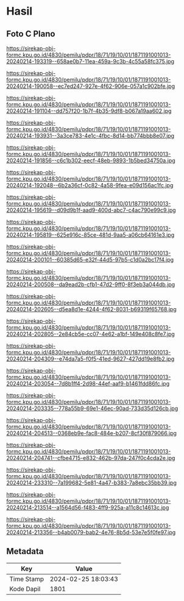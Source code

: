 # Hasil

## Foto C Plano

https://sirekap-obj-formc.kpu.go.id/4830/pemilu/pdpr/18/71/19/10/01/1871191001013-20240214-193319--658ae0b7-11ea-459a-9c3b-4c55a58fc375.jpg

https://sirekap-obj-formc.kpu.go.id/4830/pemilu/pdpr/18/71/19/10/01/1871191001013-20240214-190058--ec7ed247-927e-4f62-906e-057a1c902bfe.jpg

https://sirekap-obj-formc.kpu.go.id/4830/pemilu/pdpr/18/71/19/10/01/1871191001013-20240214-191104--dd757f20-1b7f-4b35-9df8-b067a19aa602.jpg

https://sirekap-obj-formc.kpu.go.id/4830/pemilu/pdpr/18/71/19/10/01/1871191001013-20240214-193931--3a3ce783-4e1c-4fbc-8d14-bb774bbb8e07.jpg

https://sirekap-obj-formc.kpu.go.id/4830/pemilu/pdpr/18/71/19/10/01/1871191001013-20240214-191856--c6c1b302-eecf-48eb-9893-1b5bed34750a.jpg

https://sirekap-obj-formc.kpu.go.id/4830/pemilu/pdpr/18/71/19/10/01/1871191001013-20240214-192048--6b2a36cf-0c82-4a58-9fea-e09d156ac1fc.jpg

https://sirekap-obj-formc.kpu.go.id/4830/pemilu/pdpr/18/71/19/10/01/1871191001013-20240214-195619--d09d9b1f-aad9-400d-abc7-c4ac790e99c9.jpg

https://sirekap-obj-formc.kpu.go.id/4830/pemilu/pdpr/18/71/19/10/01/1871191001013-20240214-195819--625e916c-85ce-481d-9aa5-a06cb64161e3.jpg

https://sirekap-obj-formc.kpu.go.id/4830/pemilu/pdpr/18/71/19/10/01/1871191001013-20240214-200101--60385d65-e32f-44d5-97b5-c1d0a2bc17f4.jpg

https://sirekap-obj-formc.kpu.go.id/4830/pemilu/pdpr/18/71/19/10/01/1871191001013-20240214-200508--da9ead2b-cfb1-47d2-9ff0-8f3eb3a044db.jpg

https://sirekap-obj-formc.kpu.go.id/4830/pemilu/pdpr/18/71/19/10/01/1871191001013-20240214-202605--d5ea8d1e-4244-4f62-8031-b69319f65768.jpg

https://sirekap-obj-formc.kpu.go.id/4830/pemilu/pdpr/18/71/19/10/01/1871191001013-20240214-202805--2e84cb5e-cc07-4e62-a1bf-149e408c8fe7.jpg

https://sirekap-obj-formc.kpu.go.id/4830/pemilu/pdpr/18/71/19/10/01/1871191001013-20240214-204309--e74da7a5-f0f5-41ed-9627-427dd19e8fb2.jpg

https://sirekap-obj-formc.kpu.go.id/4830/pemilu/pdpr/18/71/19/10/01/1871191001013-20240214-203054--7d8b1ff4-2d98-44ef-aaf9-b1461fdd86fc.jpg

https://sirekap-obj-formc.kpu.go.id/4830/pemilu/pdpr/18/71/19/10/01/1871191001013-20240214-203335--778a55b9-69e1-46ec-90ad-733d35d126cb.jpg

https://sirekap-obj-formc.kpu.go.id/4830/pemilu/pdpr/18/71/19/10/01/1871191001013-20240214-204513--0368eb9e-fac8-484e-b207-8cf30f879066.jpg

https://sirekap-obj-formc.kpu.go.id/4830/pemilu/pdpr/18/71/19/10/01/1871191001013-20240214-204741--cfbe4715-e832-462b-97da-247f0c4cda2e.jpg

https://sirekap-obj-formc.kpu.go.id/4830/pemilu/pdpr/18/71/19/10/01/1871191001013-20240214-233310--7a199682-5e81-4a47-b383-7a8ebc35bb39.jpg

https://sirekap-obj-formc.kpu.go.id/4830/pemilu/pdpr/18/71/19/10/01/1871191001013-20240214-213514--a1564d56-f483-4ff9-925a-a11c8c14613c.jpg

https://sirekap-obj-formc.kpu.go.id/4830/pemilu/pdpr/18/71/19/10/01/1871191001013-20240214-213356--b4ab0079-bab2-4e76-8b5d-53e7e5f0fe97.jpg


## Metadata

| Key        | Value               |
| ---------- | ------------------- |
| Time Stamp | 2024-02-25 18:03:43 |
| Kode Dapil | 1801                |



